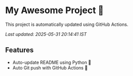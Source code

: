 # My Awesome Project 🚀

This project is automatically updated using GitHub Actions.

_Last updated: 2025-05-31 20:14:41 IST_

## Features
- Auto-update README using Python 🐍
- Auto Git push with GitHub Actions 🤖
